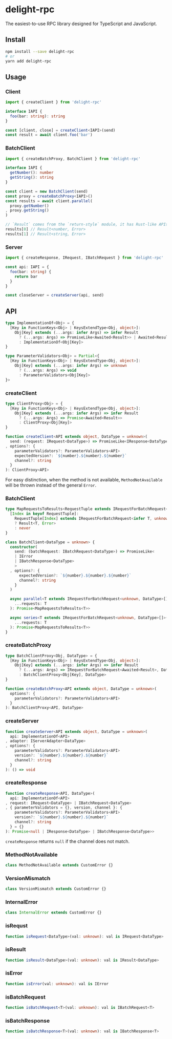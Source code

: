 # delight-rpc
The easiest-to-use RPC library designed for TypeScript and JavaScript.

## Install
```sh
npm install --save delight-rpc
# or
yarn add delight-rpc
```

## Usage
### Client
```ts
import { createClient } from 'delight-rpc'

interface IAPI {
  foo(bar: string): string
}

const [client, close] = createClient<IAPI>(send)
const result = await client.foo('bar')
```

### BatchClient
```ts
import { createBatchProxy, BatchClient } from 'delight-rpc'

interface IAPI {
  getNumber(): number
  getString(): string
}

const client = new BatchClient(send)
const proxy = createBatchProxy<IAPI>()
const results = await client.parallel(
  proxy.getNumber()
, proxy.getString()
)

// `Result` comes from the `return-style` module, it has Rust-like APIs
results[0] // Result<number, Error>
results[1] // Result<string, Error>
```

### Server
```ts
import { createResponse, IRequest, IBatchRequest } from 'delight-rpc'

const api: IAPI = {
  foo(bar: string) {
    return bar
  }
}

const closeServer = createServer(api, send)
```

## API
```ts
type ImplementationOf<Obj> = {
  [Key in FunctionKeys<Obj> | KeysExtendType<Obj, object>]:
    Obj[Key] extends (...args: infer Args) => infer Result
      ? (...args: Args) => PromiseLike<Awaited<Result>> | Awaited<Result>
      : ImplementationOf<Obj[Key]>
}

type ParameterValidators<Obj> = Partial<{
  [Key in FunctionKeys<Obj> | KeysExtendType<Obj, object>]:
    Obj[Key] extends (...args: infer Args) => unknown
      ? (...args: Args) => void
      : ParameterValidators<Obj[Key]>
}>
```

### createClient
```ts
type ClientProxy<Obj> = {
  [Key in FunctionKeys<Obj> | KeysExtendType<Obj, object>]:
    Obj[Key] extends (...args: infer Args) => infer Result
      ? (...args: Args) => Promise<Awaited<Result>>
      : ClientProxy<Obj[Key]>
}

function createClient<API extends object, DataType = unknown>(
  send: (request: IRequest<DataType>) => PromiseLike<IResponse<DataType>>
, options?: {
    parameterValidators?: ParameterValidators<API>
    expectedVersion?: `${number}.${number}.${number}`
    channel?: string
  }
): ClientProxy<API>
```

For easy distinction, when the method is not available,
`MethodNotAvailable` will be thrown instead of the general `Error`.

### BatchClient
```ts
type MapRequestsToResults<RequestTuple extends IRequestForBatchRequest<unknown, unknown>[]> = {
  [Index in keyof RequestTuple]:
    RequestTuple[Index] extends IRequestForBatchRequest<infer T, unknown>
    ? Result<T, Error>
    : never
}

class BatchClient<DataType = unknown> {
  constructor(
    send: (batchRequest: IBatchRequest<DataType>) => PromiseLike<
    | IError
    | IBatchResponse<DataType>
    >
  , options?: {
      expectedVersion?: `${number}.${number}.${number}` 
      channel?: string
    }
  )

  async parallel<T extends IRequestForBatchRequest<unknown, DataType>[]>(
    ...requests: T
  ): Promise<MapRequestsToResults<T>>

  async series<T extends IRequestForBatchRequest<unknown, DataType>[]>(
    ...requests: T
  ): Promise<MapRequestsToResults<T>>
}
```

### createBatchProxy
```ts
type BatchClientProxy<Obj, DataType> = {
  [Key in FunctionKeys<Obj> | KeysExtendType<Obj, object>]:
    Obj[Key] extends (...args: infer Args) => infer Result
      ? (...args: Args) => IRequestForBatchRequest<Awaited<Result>, DataType>
      : BatchClientProxy<Obj[Key], DataType>
}

function createBatchProxy<API extends object, DataType = unknown>(
  options?: {
    parameterValidators?: ParameterValidators<API>
  }
): BatchClientProxy<API, DataType>
```

### createServer
```ts
function createServer<API extends object, DataType = unknown>(
  api: ImplementationOf<API>
, adapter: IServerAdapter<DataType>
, options?: {
    parameterValidators?: ParameterValidators<API>
    version?: `${number}.${number}.${number}`
    channel?: string
  }
): () => void
```

### createResponse
```ts
function createResponse<API, DataType>(
  api: ImplementationOf<API>
, request: IRequest<DataType> | IBatchRequest<DataType>
, { parameterValidators = {}, version, channel }: {
    parameterValidators?: ParameterValidators<API>
    version?: `${number}.${number}.${number}`
    channel?: string
  } = {}
): Promise<null | IResponse<DataType> | IBatchResponse<DataType>>
```

`createResponse` returns `null` if the channel does not match.

### MethodNotAvailable
```ts
class MethodNotAvailable extends CustomError {}
```

### VersionMismatch
```ts
class VersionMismatch extends CustomError {}
```

### InternalError
```ts
class InternalError extends CustomError {}
```

### isRequst
```ts
function isRequest<DataType>(val: unknown): val is IRequest<DataType>
```

### isResult
```ts
function isResult<DataType>(val: unknown): val is IResult<DataType>
```

### isError
```ts
function isError(val: unknown): val is IError
```

### isBatchRequest
```ts
function isBatchRequest<T>(val: unknown): val is IBatchRequest<T>
```

### isBatchResponse
```ts
function isBatchResponse<T>(val: unknown): val is IBatchResponse<T> 
```
